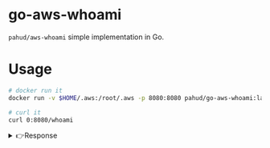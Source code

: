 # go-aws-whoami

`pahud/aws-whoami` simple implementation in Go.

# Usage

```sh
# docker run it
docker run -v $HOME/.aws:/root/.aws -p 8080:8080 pahud/go-aws-whoami:latest

# curl it
curl 0:8080/whoami
```

<details>
<summary> 👉Response </summary>

```json
{
  "Account": "112233445566",
  "Arn": "arn:aws:iam::112233445566:user/pahud",
  "UserId": "AIDAJVHX3XBRH4E4UGWWK"
}
```

</details>